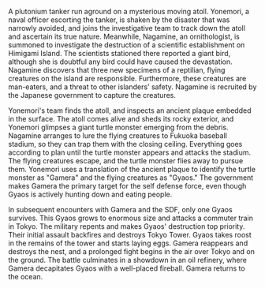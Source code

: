A plutonium tanker run aground on a mysterious moving atoll. Yonemori, a naval officer escorting the tanker, is shaken by the disaster that was narrowly avoided, and joins the investigative team to track down the atoll and ascertain its true nature. Meanwhile, Nagamine, an ornithologist, is summoned to investigate the destruction of a scientific establishment on Himigami Island. The scientists stationed there reported a giant bird, although she is doubtful any bird could have caused the devastation. Nagamine discovers that three new specimens of a reptilian, flying creatures on the island are responsible. Furthermore, these creatures are man-eaters, and a threat to other islanders' safety. Nagamine is recruited by the Japanese government to capture the creatures.

Yonemori's team finds the atoll, and inspects an ancient plaque embedded in the surface. The atoll comes alive and sheds its rocky exterior, and Yonemori glimpses a giant turtle monster emerging from the debris. Nagamine arranges to lure the flying creatures to Fukuoka baseball stadium, so they can trap them with the closing ceiling. Everything goes according to plan until the turtle monster appears and attacks the stadium. The flying creatures escape, and the turtle monster flies away to pursue them. Yonemori uses a translation of the ancient plaque to identify the turtle monster as "Gamera" and the flying creatures as "Gyaos." The government makes Gamera the primary target for the self defense force, even though Gyaos is actively hunting down and eating people.

In subsequent encounters with Gamera and the SDF, only one Gyaos survives. This Gyaos grows to enormous size and attacks a commuter train in Tokyo. The military repents and makes Gyaos' destruction top priority. Their initial assault backfires and destroys Tokyo Tower. Gyaos takes roost in the remains of the tower and starts laying eggs. Gamera reappears and destroys the nest, and a prolonged fight begins in the air over Tokyo and on the ground. The battle culminates in a showdown in an oil refinery, where Gamera decapitates Gyaos with a well-placed fireball. Gamera returns to the ocean.